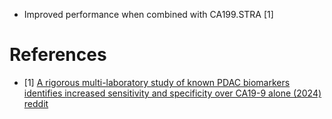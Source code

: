 - Improved performance when combined with CA199.STRA [1]

# References
- [1] [A rigorous multi-laboratory study of known PDAC biomarkers identifies increased sensitivity and specificity over CA19-9 alone (2024)](https://www.sciencedirect.com/science/article/pii/S0304383524006402) [reddit](https://www.reddit.com/r/science/comments/1fwt5ia/an_experimental_blood_test_detects_earlystage/)